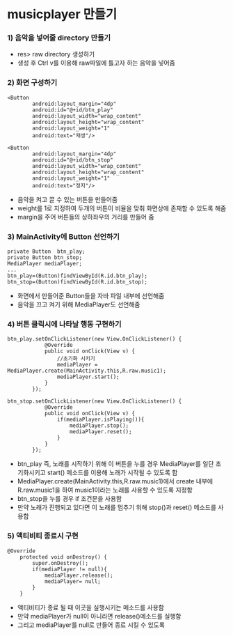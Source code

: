 # musicplayer 만들기
### 1) 음악을 넣어줄 directory 만들기
- res> raw directory 생성하기
- 생성 후 Ctrl v를 이용해 raw파일에 틀고자 하는 음악을 넣어줌

### 2) 화면 구성하기
```
<Button
        android:layout_margin="4dp"
        android:id="@+id/btn_play"
        android:layout_width="wrap_content"
        android:layout_height="wrap_content"
        android:layout_weight="1"
        android:text="재생"/>

<Button
        android:layout_margin="4dp"
        android:id="@+id/btn_stop"
        android:layout_width="wrap_content"
        android:layout_height="wrap_content"
        android:layout_weight="1"
        android:text="정지"/>
```
- 음악을 켜고 끌 수 있는 버튼을 만들어줌
- weight를 1로 지정하여 두개의 버튼이 비율을 맞춰 화면상에 존재할 수 있도록 해줌
- margin을 주어 버튼들의 상하좌우의 거리를 만들어 줌

### 3) MainActivity에 Button 선언하기
```
private Button  btn_play;
private Button btn_stop;
MediaPlayer mediaPlayer;
...
btn_play=(Button)findViewById(R.id.btn_play);
btn_stop=(Button)findViewById(R.id.btn_stop);
```
- 화면에서 만들어준 Button들을 자바 파일 내부에 선언해줌
- 음악을 끄고 켜기 위해 MediaPlayer도 선언해줌

### 4) 버튼 클릭시에 나타날 행동 구현하기
```
btn_play.setOnClickListener(new View.OnClickListener() {
            @Override
            public void onClick(View v) {
                //초기화 시키기
                mediaPlayer = MediaPlayer.create(MainActivity.this,R.raw.music1);
                mediaPlayer.start();
            }
        });

btn_stop.setOnClickListener(new View.OnClickListener() {
            @Override
            public void onClick(View v) {
                if(mediaPlayer.isPlaying()){
                    mediaPlayer.stop();
                    mediaPlayer.reset();
                }
            }
        });
```
- btn_play 즉, 노래를 시작하기 위해 이 버튼을 누를 경우 MediaPlayer를 일단 초기화시키고 start() 메소드를 이용해 노래가 시작될 수 있도록 함
- MediaPlayer.create(MainActivity.this,R.raw.music1)에서 create 내부에 R.raw.music1을 하여 music1이라는 노래를 사용할 수 있도록 지정함
- btn_stop을 누를 경우 if 조건문을 사용함
- 만약 노래가 진행되고 있다면 이 노래를 멈추기 위해 stop()과 reset() 메소드를 사용함

### 5) 액티비티 종료시 구현
```
@Override
    protected void onDestroy() {
        super.onDestroy();
        if(mediaPlayer != null){
            mediaPlayer.release();
            mediaPlayer= null;
        }
    }
```
- 액티비티가 종료 될 때 이곳을 실행시키는 메소드를 사용함
- 만약 mediaPlayer가 null이 아니라면 release()메소드를 실행함
- 그리고 mediaPlayer를 null로 만들어 종료 시킬 수 있도록 
